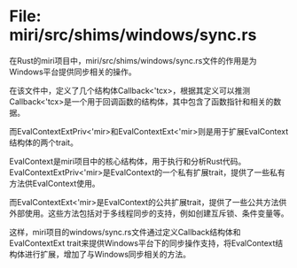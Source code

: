 # File: miri/src/shims/windows/sync.rs

在Rust的miri项目中，miri/src/shims/windows/sync.rs文件的作用是为Windows平台提供同步相关的操作。

在该文件中，定义了几个结构体Callback<'tcx>，根据其定义可以推测Callback<'tcx>是一个用于回调函数的结构体，其中包含了函数指针和相关的数据。

而EvalContextExtPriv<'mir>和EvalContextExt<'mir>则是用于扩展EvalContext结构体的两个trait。

EvalContext是miri项目中的核心结构体，用于执行和分析Rust代码。EvalContextExtPriv<'mir>是EvalContext的一个私有扩展trait，提供了一些私有方法供EvalContext使用。

而EvalContextExt<'mir>是EvalContext的公共扩展trait，提供了一些公共方法供外部使用。这些方法包括对于多线程同步的支持，例如创建互斥锁、条件变量等。

这样，miri项目的windows/sync.rs文件通过定义Callback结构体和EvalContextExt trait来提供Windows平台下的同步操作支持，将EvalContext结构体进行扩展，增加了与Windows同步相关的方法。

